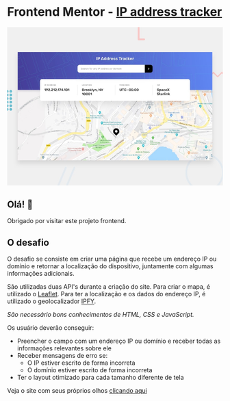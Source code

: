 # Frontend Mentor - [IP address tracker](https://kauavillan.github.io/Projetos/frontendmentor/localizador-ip/)

![Design preview for the IP address tracker coding challenge](./design/desktop-preview.jpg)

## Olá! 👋

Obrigado por visitar este projeto frontend.

## O desafio

O desafio se consiste em criar uma página que recebe um endereço IP ou domínio e retornar a localização do dispositivo, juntamente com algumas informações adicionais.

São utilizadas duas API's durante a criação do site. 
Para criar o mapa, é utilizado o [Leaflet](https://leafletjs.com/).
Para ter a localização e os dados do endereço IP, é utilizado o geolocalizador [IPFY](https://geo.ipify.org).

*São necessário bons conhecimentos de HTML, CSS e JavaScript.* 

Os usuário deverão conseguir: 

- Preencher o campo com um endereço IP ou domínio e receber todas as informações relevantes sobre ele
- Receber mensagens de erro se:
  - O IP estiver escrito de forma incorreta
  - O domínio estiver escrito de forma incorreta
-  Ter o layout otimizado para cada tamanho diferente de tela

Veja o site com seus próprios olhos [clicando aqui](https://kauavillan.github.io/Projetos/frontendmentor/localizador-ip/)
